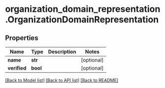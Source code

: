 # organization_domain_representation.OrganizationDomainRepresentation

## Properties
Name | Type | Description | Notes
------------ | ------------- | ------------- | -------------
**name** | **str** |  | [optional] 
**verified** | **bool** |  | [optional] 

[[Back to Model list]](../README.md#documentation-for-models) [[Back to API list]](../README.md#documentation-for-api-endpoints) [[Back to README]](../README.md)


